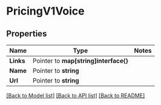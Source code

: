# PricingV1Voice

## Properties
Name | Type | Notes
------------ | ------------- | -------------
**Links** | Pointer to **map[string]interface{}** | 
**Name** | Pointer to **string** | 
**Url** | Pointer to **string** | 

[[Back to Model list]](../README.md#documentation-for-models) [[Back to API list]](../README.md#documentation-for-api-endpoints) [[Back to README]](../README.md)


